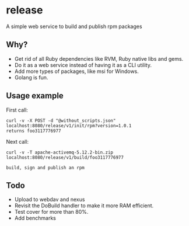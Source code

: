 # release
A simple web service to build and publish rpm packages 

## Why?

* Get rid of all Ruby dependencies like RVM, Ruby native libs and gems.
* Do it as a web service instead of having it as a CLI utility.
* Add more types of packages, like msi for Windows.
* Golang is fun.

## Usage example
First call:

```shell
curl -v -X POST -d "@without_scripts.json" localhost:8080/release/v1/init/rpm?version=1.0.1
returns foo3117776977 
``` 

Next call:

```shell
curl -v -T apache-activemq-5.12.2-bin.zip  localhost:8080/release/v1/build/foo3117776977

build, sign and publish an rpm
``` 

## Todo
* Upload to webdav and nexus
* Revisit the DoBuild handler to make it more RAM efficient.
* Test cover for more than 80%.
* Add benchmarks
